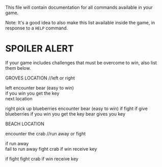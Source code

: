 This file will contain documentation for all commands available in your game.

Note:  It's a good idea to also make this list available inside the game, in response to a `HELP` command.


# SPOILER ALERT

If your game includes challenges that must be overcome to win, also list them below.

GROVES LOCATION 
//left or right

left
encounter bear (easy to win)                  
if you win you get the key                    
next  location  

right
pick up blueberries 
encounter bear (easy to win)
if fight                           if give blueberries
if you win you get the key         bear gives you key 


BEACH LOCATION 

encounter the crab 
//run away or fight 

if run away        
fail to run away 
fight crab 
if win receive key 

if fight 
fight crab
if win receive key    
